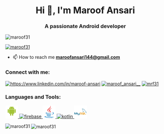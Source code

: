 <h1 align="center">Hi 👋, I'm Maroof Ansari</h1>
<h3 align="center">A passionate Android developer </h3>

<p align="left"> <img src="https://komarev.com/ghpvc/?username=maroof31&label=Profile%20views&color=0e75b6&style=flat" alt="maroof31" /> </p>

<p align="left"> <a href="https://github.com/ryo-ma/github-profile-trophy"><img src="https://github-profile-trophy.vercel.app/?username=maroof31" alt="maroof31" /></a> </p>

- 📫 How to reach me **maroofansari144@gmail.com**

<h3 align="left">Connect with me:</h3>
<p align="left">
<a href="https://www.linkedin.com/in/maroof-ansari" target="blank"><img align="center" src="https://raw.githubusercontent.com/rahuldkjain/github-profile-readme-generator/master/src/images/icons/Social/linked-in-alt.svg" alt="https://www.linkedin.com/in/maroof-ansari" height="30" width="40" /></a>
<a href="https://instagram.com/maroof_ansari__" target="blank"><img align="center" src="https://raw.githubusercontent.com/rahuldkjain/github-profile-readme-generator/master/src/images/icons/Social/instagram.svg" alt="maroof_ansari__" height="30" width="40" /></a>
<a href="https://www.leetcode.com/mrf31" target="blank"><img align="center" src="https://raw.githubusercontent.com/rahuldkjain/github-profile-readme-generator/master/src/images/icons/Social/leet-code.svg" alt="mrf31" height="30" width="40" /></a>
</p>

<h3 align="left">Languages and Tools:</h3>
<p align="left"> <a href="https://developer.android.com" target="_blank" rel="noreferrer"> <img src="https://raw.githubusercontent.com/devicons/devicon/master/icons/android/android-original-wordmark.svg" alt="android" width="40" height="40"/> </a> <a href="https://firebase.google.com/" target="_blank" rel="noreferrer"> <img src="https://www.vectorlogo.zone/logos/firebase/firebase-icon.svg" alt="firebase" width="40" height="40"/> </a> <a href="https://www.java.com" target="_blank" rel="noreferrer"> <img src="https://raw.githubusercontent.com/devicons/devicon/master/icons/java/java-original.svg" alt="java" width="40" height="40"/> </a> <a href="https://kotlinlang.org" target="_blank" rel="noreferrer"> <img src="https://www.vectorlogo.zone/logos/kotlinlang/kotlinlang-icon.svg" alt="kotlin" width="40" height="40"/> </a> <a href="https://www.mysql.com/" target="_blank" rel="noreferrer"> <img src="https://raw.githubusercontent.com/devicons/devicon/master/icons/mysql/mysql-original-wordmark.svg" alt="mysql" width="40" height="40"/> </a> </p>

<p><img align="left" src="https://github-readme-stats.vercel.app/api/top-langs?username=maroof31&show_icons=true&locale=en&layout=compact" alt="maroof31" /></p>

<p>&nbsp;<img align="center" src="https://github-readme-stats.vercel.app/api?username=maroof31&show_icons=true&locale=en" alt="maroof31" /></p>
